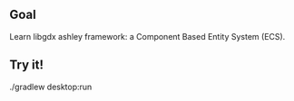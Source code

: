 ## Goal

Learn libgdx ashley framework: a Component Based Entity System (ECS).

## Try it!

./gradlew desktop:run

